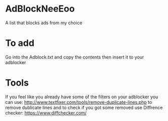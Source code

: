 # AdBlockNeeEoo
A list that blocks ads from my choice
# To add
Go into the Adblock.txt and copy the contents then insert it to your adblocker
# Tools
If you feel like you already have some of the filters on your adblocker you can use: http://www.textfixer.com/tools/remove-duplicate-lines.php to remove dublicate lines and to check if you got some removed use Diffrence checker: https://www.diffchecker.com/
